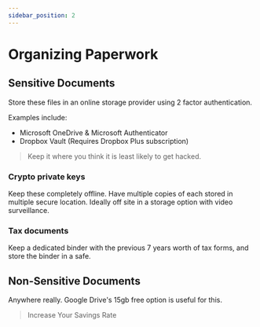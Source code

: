 ```yaml
---
sidebar_position: 2
---
```


# Organizing Paperwork

## Sensitive Documents

Store these files in an online storage provider using 2 factor authentication. 

Examples include:
- Microsoft OneDrive & Microsoft Authenticator
- Dropbox Vault (Requires Dropbox Plus subscription)

>Keep it where you think it is least likely to get hacked.

### Crypto private keys

Keep these completely offline. Have multiple copies of each stored in multiple secure location. Ideally off site in a storage option with video surveillance.

### Tax documents

Keep a dedicated binder with the previous 7 years worth of tax forms, and store the binder in a safe.

## Non-Sensitive Documents

Anywhere really. Google Drive's 15gb free option is useful for this.

>Increase Your Savings Rate